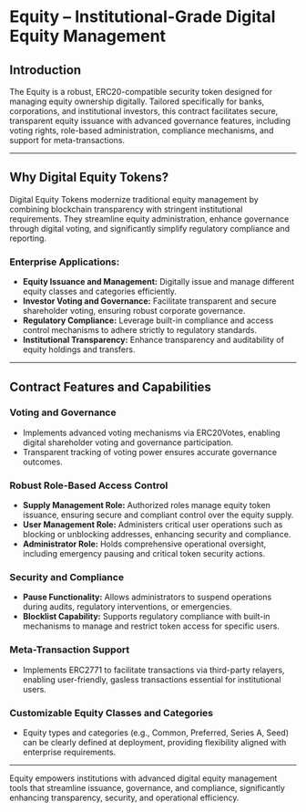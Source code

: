 # Equity – Institutional-Grade Digital Equity Management

## Introduction

The Equity is a robust, ERC20-compatible security token designed for managing equity ownership digitally. Tailored specifically for banks, corporations, and institutional investors, this contract facilitates secure, transparent equity issuance with advanced governance features, including voting rights, role-based administration, compliance mechanisms, and support for meta-transactions.

---

## Why Digital Equity Tokens?

Digital Equity Tokens modernize traditional equity management by combining blockchain transparency with stringent institutional requirements. They streamline equity administration, enhance governance through digital voting, and significantly simplify regulatory compliance and reporting.

### Enterprise Applications:

- **Equity Issuance and Management:** Digitally issue and manage different equity classes and categories efficiently.
- **Investor Voting and Governance:** Facilitate transparent and secure shareholder voting, ensuring robust corporate governance.
- **Regulatory Compliance:** Leverage built-in compliance and access control mechanisms to adhere strictly to regulatory standards.
- **Institutional Transparency:** Enhance transparency and auditability of equity holdings and transfers.

---

## Contract Features and Capabilities

### Voting and Governance

- Implements advanced voting mechanisms via ERC20Votes, enabling digital shareholder voting and governance participation.
- Transparent tracking of voting power ensures accurate governance outcomes.

### Robust Role-Based Access Control

- **Supply Management Role:** Authorized roles manage equity token issuance, ensuring secure and compliant control over the equity supply.
- **User Management Role:** Administers critical user operations such as blocking or unblocking addresses, enhancing security and compliance.
- **Administrator Role:** Holds comprehensive operational oversight, including emergency pausing and critical token security actions.

### Security and Compliance

- **Pause Functionality:** Allows administrators to suspend operations during audits, regulatory interventions, or emergencies.
- **Blocklist Capability:** Supports regulatory compliance with built-in mechanisms to manage and restrict token access for specific users.

### Meta-Transaction Support

- Implements ERC2771 to facilitate transactions via third-party relayers, enabling user-friendly, gasless transactions essential for institutional users.

### Customizable Equity Classes and Categories

- Equity types and categories (e.g., Common, Preferred, Series A, Seed) can be clearly defined at deployment, providing flexibility aligned with enterprise requirements.

---

Equity empowers institutions with advanced digital equity management tools that streamline issuance, governance, and compliance, significantly enhancing transparency, security, and operational efficiency.
